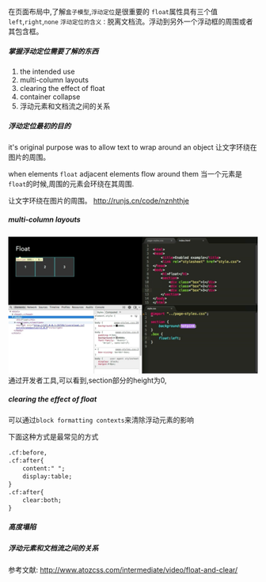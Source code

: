 在页面布局中,了解`盒子模型`,`浮动定位`是很重要的
`float`属性具有三个值`left`,`right`,`none`
`浮动定位的含义：`脱离文档流。浮动到另外一个浮动框的周围或者其包含框。


##### 掌握浮动定位需要了解的东西
1. the intended use
2. multi-column layouts
3. clearing the effect of float
4. container collapse
5. 浮动元素和文档流之间的关系

##### 浮动定位最初的目的
it's original purpose was to allow text to wrap around an object
 让文字环绕在图片的周围。

when elements `float` adjacent elements flow around them
当一个元素是`float`的时候,周围的元素会环绕在其周围.

 让文字环绕在图片的周围。
http://runjs.cn/code/nznhthje

##### multi-column layouts
![](./imgs/float1.png)
通过开发者工具,可以看到,section部分的height为0,


##### clearing the effect of float
可以通过`block formatting contexts`来清除浮动元素的影响

下面这种方式是最常见的方式
```
.cf:before,
.cf:after{
    content:" ";
    display:table;
}
.cf:after{
    clear:both;
}

```

##### 高度塌陷

##### 浮动元素和文档流之间的关系




参考文献:
http://www.atozcss.com/intermediate/video/float-and-clear/
